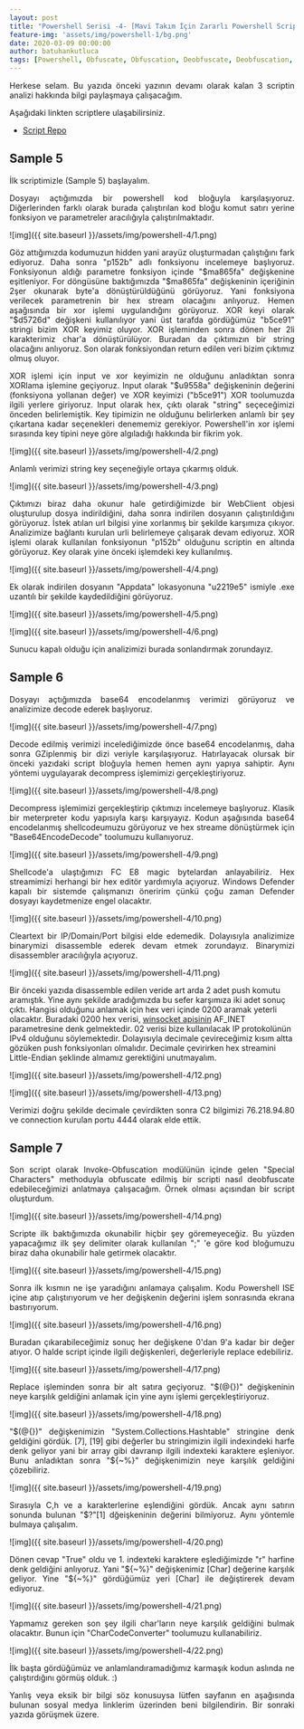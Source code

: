 ```yaml
---
layout: post
title: "Powershell Serisi -4- [Mavi Takım İçin Zararlı Powershell Script Analizi Part 2]"
feature-img: 'assets/img/powershell-1/bg.png'
date: 2020-03-09 00:00:00
author: batuhankutluca
tags: [Powershell, Obfuscate, Obfuscation, Deobfuscate, Deobfuscation, Enhanced Logging, Logging, Module Logging, Script Block Logging, Transcription]
---
```


<p align="justify">Herkese selam. Bu yazıda önceki yazının devamı olarak kalan 3 scriptin analizi hakkında bilgi paylaşmaya çalışacağım.</p>

<p align="justify">Aşağıdaki linkten scriptlere ulaşabilirsiniz.</p>

* [Script Repo][scripts_dl] 

## Sample 5

İlk scriptimizle (Sample 5) başlayalım.

<p align="justify">Dosyayı açtığımızda bir powershell kod bloğuyla karşılaşıyoruz. Diğerlerinden farklı olarak burada çalıştırılan kod bloğu komut satırı yerine fonksiyon ve parametreler aracılığıyla çalıştırılmaktadır.</p>

![img]({{ site.baseurl }}/assets/img/powershell-4/1.png)

<p align="justify">Göz attığımızda kodumuzun hidden yani arayüz oluşturmadan çalıştığını fark ediyoruz. Daha sonra "p152b" adlı fonksiyonu incelemeye başlıyoruz. Fonksiyonun aldığı parametre fonksiyon içinde "$ma865fa" değişkenine eşitleniyor. For döngüsüne baktığımızda "$ma865fa" değişkeninin içeriğinin 2şer okunarak byte'a dönüştürüldüğünü görüyoruz. Yani fonksiyona verilecek parametrenin bir hex stream olacağını anlıyoruz. Hemen aşağısında bir xor işlemi uygulandığını görüyoruz. XOR keyi olarak "$d5726d" değişkeni kullanılıyor yani üst tarafda gördüğümüz "b5ce91" stringi bizim XOR keyimiz oluyor. XOR işleminden sonra dönen her 2li karakterimiz char'a dönüştürülüyor. Buradan da çıktımızın bir string olacağını anlıyoruz. Son olarak fonksiyondan return edilen veri bizim çıktımız olmuş oluyor.</p>

<p align="justify">XOR işlemi için input ve xor keyimizin ne olduğunu anladıktan sonra XORlama işlemine geçiyoruz. Input olarak "$u9558a" değişkeninin değerini (fonksiyona yollanan değer) ve XOR keyimizi ("b5ce91") XOR toolumuzda ilgili yerlere giriyoruz. Input olarak hex, çıktı olarak "string" seçeceğimizi önceden belirlemiştik. Key tipimizin ne olduğunu belirlerken anlamlı bir şey çıkartana kadar seçenekleri denememiz gerekiyor. Powershell'in xor işlemi sırasında key tipini neye göre algıladığı hakkında bir fikrim yok.</p>

![img]({{ site.baseurl }}/assets/img/powershell-4/2.png)

<p align="justify">Anlamlı verimizi string key seçeneğiyle ortaya çıkarmış olduk.</p>

![img]({{ site.baseurl }}/assets/img/powershell-4/3.png)

<p align="justify">Çıktımızı biraz daha okunur hale getirdiğimizde bir WebClient objesi oluşturulup dosya indirildiğini, daha sonra indirilen dosyanın çalıştırıldığını görüyoruz. İstek atılan url bilgisi yine xorlanmış bir şekilde karşımıza çıkıyor. Analizimize bağlantı kurulan urli belirlemeye çalışarak devam ediyoruz. XOR işlemi olarak kullanılan fonksiyonun "p152b" olduğunu scriptin en altında görüyoruz. Key olarak yine önceki işlemdeki key kullanılmış.</p>

![img]({{ site.baseurl }}/assets/img/powershell-4/4.png)

<p align="justify">Ek olarak indirilen dosyanın "Appdata" lokasyonuna "u2219e5" ismiyle .exe uzantılı bir şekilde kaydedildiğini görüyoruz.</p>

![img]({{ site.baseurl }}/assets/img/powershell-4/5.png)

![img]({{ site.baseurl }}/assets/img/powershell-4/6.png)

<p align="justify">Sunucu kapalı olduğu için analizimizi burada sonlandırmak zorundayız.</p>

## Sample 6

<p align="justify">Dosyayı açtığımızda base64 encodelanmış verimizi görüyoruz ve analizimize decode ederek başlıyoruz.</p>

![img]({{ site.baseurl }}/assets/img/powershell-4/7.png)

<p align="justify">Decode edilmiş verimizi incelediğimizde önce base64 encodelanmış, daha sonra GZiplenmiş bir dizi veriyle karşılaşıyoruz. Hatırlayacak olursak bir önceki yazıdaki script bloğuyla hemen hemen aynı yapıya sahiptir. Aynı yöntemi uygulayarak decompress işlemimizi gerçekleştiriyoruz.</p>

![img]({{ site.baseurl }}/assets/img/powershell-4/8.png)

<p align="justify">Decompress işlemimizi gerçekleştirip çıktımızı incelemeye başlıyoruz. Klasik bir meterpreter kodu yapısıyla karşı karşıyayız. Kodun aşağısında base64 encodelanmış shellcodeumuzu görüyoruz ve hex streame dönüştürmek için "Base64EncodeDecode" toolumuzu kullanıyoruz.</p>

![img]({{ site.baseurl }}/assets/img/powershell-4/9.png)

<p align="justify">Shellcode'a ulaştığımızı FC E8 magic bytelardan anlayabiliriz. Hex streamimizi herhangi bir hex editör yardımıyla açıyoruz. Windows Defender kapalı bir sistemde çalışmanızı öneririm çünkü çoğu zaman Defender dosyayı kaydetmenize engel olacaktır.</p>

![img]({{ site.baseurl }}/assets/img/powershell-4/10.png)

<p align="justify">Cleartext bir IP/Domain/Port bilgisi elde edemedik. Dolayısıyla analizimize binarymizi disassemble ederek devam etmek zorundayız. Binarymizi disassembler aracılığıyla açıyoruz.</p>

![img]({{ site.baseurl }}/assets/img/powershell-4/11.png)

Bir önceki yazıda disassemble edilen veride art arda 2 adet push komutu aramıştık. Yine aynı şekilde aradığımızda bu sefer karşımıza iki adet sonuç çıktı. Hangisi olduğunu anlamak için hex veri içinde 0200 aramak yeterli olacaktır. Buradaki 0200 hex verisi, [winsocket apisinin][msdn] AF_INET parametresine denk gelmektedir. 02 verisi bize kullanılacak IP protokolünün IPv4 olduğunu söylemektedir. Dolayısıyla decimale çevireceğimiz kısım altta gözüken push fonksiyonları olmalıdır. Decimale çevirirken hex streamini Little-Endian şeklinde almamız gerektiğini unutmayalım. 

![img]({{ site.baseurl }}/assets/img/powershell-4/12.png)

![img]({{ site.baseurl }}/assets/img/powershell-4/13.png)

<p align="justify">Verimizi doğru şekilde decimale çevirdikten sonra C2 bilgimizi 76.218.94.80 ve connection kurulan portu 4444 olarak elde ettik.</p>

## Sample 7

<p align="justify">Son script olarak Invoke-Obfuscation modülünün içinde gelen "Special Characters" methoduyla obfuscate edilmiş bir scripti nasıl deobfuscate edebileceğimizi anlatmaya çalışacağım. Örnek olması açısından bir script oluşturdum.</p>

![img]({{ site.baseurl }}/assets/img/powershell-4/14.png)

<p align="justify">Scripte ilk baktığımızda okunabilir hiçbir şey göremeyeceğiz. Bu yüzden yapacağımız ilk şey delimiter olarak kullanılan ";" 'e göre kod bloğumuzu biraz daha okunabilir hale getirmek olacaktır.</p>

![img]({{ site.baseurl }}/assets/img/powershell-4/15.png)

<p align="justify">Sonra ilk kısmın ne işe yaradığını anlamaya çalışalım. Kodu Powershell ISE içine atıp çalıştırıyorum ve her değişkenin değerini işlem sonrasında ekrana bastırıyorum.</p>

![img]({{ site.baseurl }}/assets/img/powershell-4/16.png)

<p align="justify">Buradan çıkarabileceğimiz sonuç her değişkene 0'dan 9'a kadar bir değer atıyor. O halde script içinde ilgili değişkenleri, değerleriyle replace edebiliriz. </p>

![img]({{ site.baseurl }}/assets/img/powershell-4/17.png)

<p align="justify">Replace işleminden sonra bir alt satıra geçiyoruz. "$(@{})" değişkeninin neye karşılık geldiğini anlamak için yine aynı işlemi gerçekleştiriyoruz.</p>

![img]({{ site.baseurl }}/assets/img/powershell-4/18.png)

<p align="justify">"$(@{})" değişkenimizin "System.Collections.Hashtable" stringine denk geldiğini gördük. [7], [19] gibi değerler bu stringimizin ilgili indexindeki harfe denk geliyor yani bir array gibi davranıp ilgili indexteki karaktere eşleniyor. Bunu anladıktan sonra "${~%}" değişkenimizin neye karşılık geldiğini çözebiliriz.</p>

![img]({{ site.baseurl }}/assets/img/powershell-4/19.png)

<p align="justify">Sırasıyla C,h ve a karakterlerine eşlendiğini gördük. Ancak aynı satırın sonunda bulunan "$?"[1] dğeişkeninin değerini bilmiyoruz. Aynı yöntemle bulmaya çalışalım.</p>

![img]({{ site.baseurl }}/assets/img/powershell-4/20.png)

<p align="justify">Dönen cevap "True" oldu ve 1. indexteki karaktere eşlediğimizde "r" harfine denk geldiğini anlıyoruz. Yani "${~%}" değişkenimiz [Char] değerine karşılık geliyor. Yine "${~%}" gördüğümüz yeri [Char] ile değiştirerek devam ediyoruz.</p>

![img]({{ site.baseurl }}/assets/img/powershell-4/21.png)

<p align="justify">Yapmamız gereken son şey ilgili char'ların neye karşılık geldiğini bulmak olacaktır. Bunun için "CharCodeConverter" toolumuzu kullanabiliriz.</p>

![img]({{ site.baseurl }}/assets/img/powershell-4/22.png)

<p align="justify">İlk başta gördüğümüz ve anlamlandıramadığımız karmaşık kodun aslında ne çalıştırdığını görmüş olduk. :)</p>

<p align="justify">Yanlış veya eksik bir bilgi söz konusuysa lütfen sayfanın en aşağısında bulunan sosyal medya linklerim üzerinden beni bilgilendirin. Bir sonraki yazıda görüşmek üzere. </p>










[msdn]: https://docs.microsoft.com/en-us/windows/win32/api/winsock2/nf-winsock2-socket
[scripts_dl]: https://github.com/batuhankutluca/Malicious-Powershell-Samples